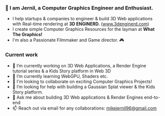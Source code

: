 ### 🧊 I am Jernil, a Computer Graphics Engineer and Enthusiast.

- I help startups & companies to engineer & build 3D Web applications with Real-time rendering at **3D ENGINERD.** (www.3denginerd.com)
- I create simple Computer Graphics Resources for the layman at **What The Graphics!**
- I'm also a Passionate Filmmaker and Game director. 🎮

### Current work
- 🧊 I’m currently working on 3D Web Applications, a Render Engine tutorial series & a Kids Story platform in Web 3D
- 🌱 I’m currently learning WebGPU, Shaders etc.
- 👥 I'm looking to collaborate on exciting Computer Graphics Projects!
- 🤔 I’m looking for help with building a Gaussian Splat viewer & the Kids Story platform.
- 💬 Ask me about building 3D Web applications & Render Engines end-to-end
- 📫 Reach out via email for any collaborations: mikejernil96@gmail.com
